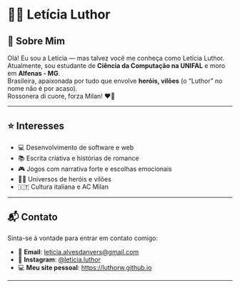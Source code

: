 # 👩‍💻 Letícia Luthor

## 🧾 Sobre Mim

Olá! Eu sou a Letícia — mas talvez você me conheça como Letícia Luthor.  
Atualmente, sou estudante de **Ciência da Computação na UNIFAL** e moro em **Alfenas - MG**.  
Brasileira, apaixonada por tudo que envolve **heróis, vilões** (o “Luthor” no nome não é por acaso).  
Rossonera di cuore, forza Milan! ❤️🖤

---

## ⭐ Interesses

- 💻 Desenvolvimento de software e web
- 📚 Escrita criativa e histórias de romance
- 🎮 Jogos com narrativa forte e escolhas emocionais
- 🦸‍♀️ Universos de heróis e vilões
- 🇮🇹 Cultura italiana e AC Milan

---

## 📬 Contato

Sinta-se à vontade para entrar em contato comigo:

- 📧 **Email**: leticia.alvesdanvers@gmail.com
- 📸 **Instagram**: [@leticia.luthor](https://www.instagram.com/leticia.luthor)
- 💻 **Meu site pessoal**: https://luthorw.github.io

---

